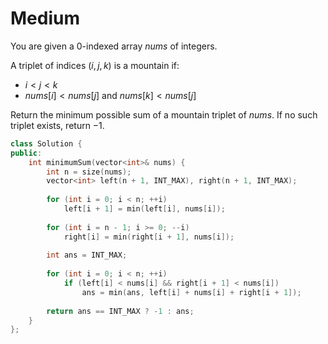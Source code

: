 # Medium

You are given a 0-indexed array $nums$ of integers.

A triplet of indices $(i, j, k)$ is a mountain if:

- $i < j < k$
- $nums[i] < nums[j]$ and $nums[k] < nums[j]$

Return the minimum possible sum of a mountain triplet of $nums$. If no such triplet exists, return $-1$.

```cpp
class Solution {
public:
    int minimumSum(vector<int>& nums) {
        int n = size(nums);
        vector<int> left(n + 1, INT_MAX), right(n + 1, INT_MAX);
        
        for (int i = 0; i < n; ++i)
            left[i + 1] = min(left[i], nums[i]);
        
        for (int i = n - 1; i >= 0; --i)
            right[i] = min(right[i + 1], nums[i]);
        
        int ans = INT_MAX;
        
        for (int i = 0; i < n; ++i)
            if (left[i] < nums[i] && right[i + 1] < nums[i])
                ans = min(ans, left[i] + nums[i] + right[i + 1]);
        
        return ans == INT_MAX ? -1 : ans;
    }
};
```
